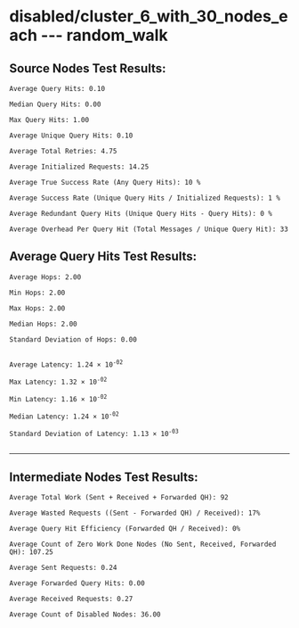 # disabled/cluster_6_with_30_nodes_each --- random_walk
## Source Nodes Test Results:
	Average Query Hits: 0.10

	Median Query Hits: 0.00

	Max Query Hits: 1.00

	Average Unique Query Hits: 0.10

	Average Total Retries: 4.75

	Average Initialized Requests: 14.25

	Average True Success Rate (Any Query Hits): 10 %

	Average Success Rate (Unique Query Hits / Initialized Requests): 1 %

	Average Redundant Query Hits (Unique Query Hits - Query Hits): 0 %

	Average Overhead Per Query Hit (Total Messages / Unique Query Hit): 33



## Average Query Hits Test Results:
<pre><code>Average Hops: 2.00

Min Hops: 2.00

Max Hops: 2.00

Median Hops: 2.00

Standard Deviation of Hops: 0.00


Average Latency: 1.24 × 10<sup>-02</sup>

Max Latency: 1.32 × 10<sup>-02</sup>

Min Latency: 1.16 × 10<sup>-02</sup>

Median Latency: 1.24 × 10<sup>-02</sup>

Standard Deviation of Latency: 1.13 × 10<sup>-03</sup>

</code></pre>

---------------------------------------------
## Intermediate Nodes Test Results:

	Average Total Work (Sent + Received + Forwarded QH): 92

	Average Wasted Requests ((Sent - Forwarded QH) / Received): 17%

	Average Query Hit Efficiency (Forwarded QH / Received): 0%

	Average Count of Zero Work Done Nodes (No Sent, Received, Forwarded QH): 107.25

	Average Sent Requests: 0.24

	Average Forwarded Query Hits: 0.00

	Average Received Requests: 0.27

	Average Count of Disabled Nodes: 36.00

